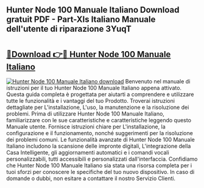 ## Hunter Node 100 Manuale Italiano Download gratuit PDF - Part-XIs Italiano Manuale dell'utente di riparazione 3YuqT

# <h2><a href="http://dfg5in.blite.top/?on=Hunter+Node+100+Manuale+Italiano">🔗Download 👉🔴 Hunter Node 100 Manuale Italiano</a></h2>

[![Hunter Node 100 Manuale Italiano download](https://i.imgur.com/lujVjoI.png)](http://dfg5in.blite.top/?on=Hunter+Node+100+Manuale+Italiano)
Benvenuto nel manuale di istruzioni per il tuo Hunter Node 100 Manuale Italiano appena attivato. Questa guida completa è progettata per aiutarti a comprendere e utilizzare tutte le funzionalità e i vantaggi del tuo Prodotto. Troverai istruzioni dettagliate per L'installazione, L'uso, la manutenzione e la risoluzione dei problemi. Prima di utilizzare Hunter Node 100 Manuale Italiano, familiarizzare con le sue caratteristiche e caratteristiche leggendo questo Manuale utente. Fornisce istruzioni chiare per L'installazione, la configurazione e il funzionamento, nonché suggerimenti per la risoluzione dei problemi comuni. Le funzionalità avanzate di Hunter Node 100 Manuale Italiano includono la scansione delle impronte digitali, L'integrazione della Casa Intelligente, gli aggiornamenti automatici e i comandi vocali personalizzabili, tutti accessibili e personalizzati dall'interfaccia. Confidiamo che Hunter Node 100 Manuale Italiano sia stata una risorsa completa per i tuoi sforzi per conoscere le specifiche del tuo nuovo dispositivo. In caso di domande o dubbi, non esitare a contattare il nostro Servizio Clienti.

